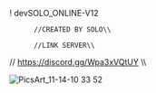 !                                  devSOLO_ONLINE-V12

          //CREATED BY SOLO\\
       
          //LINK SERVER\\
//  https://discord.gg/Wpa3xVQtUY  \\\

![PicsArt_11-14-10 33 52](https://user-images.githubusercontent.com/92445216/141790685-a14fe463-83ff-4c27-a467-6a9dd91c6aa0.jpg)
